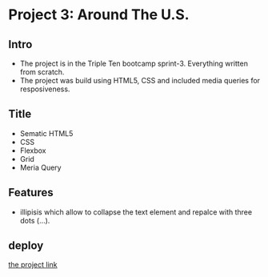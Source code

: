 # Project 3: Around The U.S.

## Intro

- The project is in the Triple Ten bootcamp sprint-3. Everything written from scratch.
- The project was build using HTML5, CSS and included media queries for resposiveness.

## Title

- Sematic HTML5
- CSS
- Flexbox
- Grid
- Meria Query

## Features

- illipisis which allow to collapse the text element and repalce with three dots (...).

## deploy

[the project link](https://jmik-thang.github.io/se_project_aroundtheus/)


